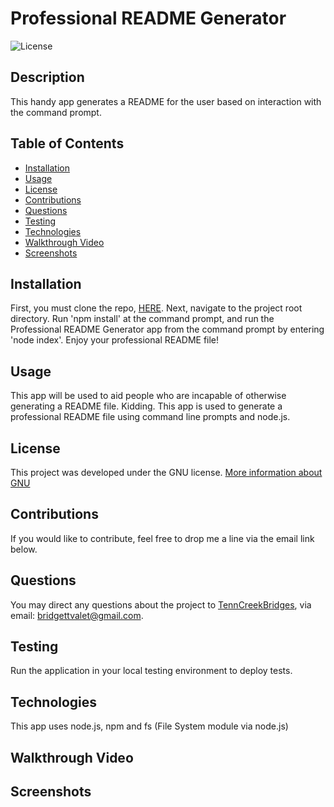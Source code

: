 
# Professional README Generator
  
![License](https://img.shields.io/badge/License-GNU-brightgreen)

## Description
This handy app generates a README for the user based on interaction with the command prompt.

## Table of Contents
* [Installation](#installation)
* [Usage](#usage)
* [License](#License)
* [Contributions](#contributions)
* [Questions](#questions)
* [Testing](#testing)
* [Technologies](#technologies)
* [Walkthrough Video](#walkthrough)
* [Screenshots](#screenshots)

<a name="installation"></a>
## Installation
First, you must clone the repo, <a href="git@github.com:TennCreekBridges/09-README-Gen.git">HERE</a>. Next, navigate to the project root directory. Run 'npm install' at the command prompt, and run the Professional README Generator app from the command prompt by entering 'node index'. Enjoy your professional README file!

<a name="usage"></a>
## Usage
This app will be used to aid people who are incapable of otherwise generating a README file. Kidding. This app is used to generate a professional README file using command line prompts and node.js.
## License 
This project was developed under the GNU license.
[More information about GNU](https://opensource.org/licenses/GNU)

<a name="contributions"></a>
## Contributions
If you would like to contribute, feel free to drop me a line via the email link below.

<a name="questions"></a>
## Questions
You may direct any questions about the project to [TennCreekBridges](https://github.com/TennCreekBridges), via email: [bridgettvalet@gmail.com](mailto:bridgettvalet@gmail.com).

<a name="testing"></a>
## Testing
Run the application in your local testing environment to deploy tests.

<a name="technologies"></a>
## Technologies
This app uses node.js, npm and fs (File System module via node.js)

<a name="walkthrough"></a>
## Walkthrough Video

<a name="screenshots"></a>
## Screenshots

